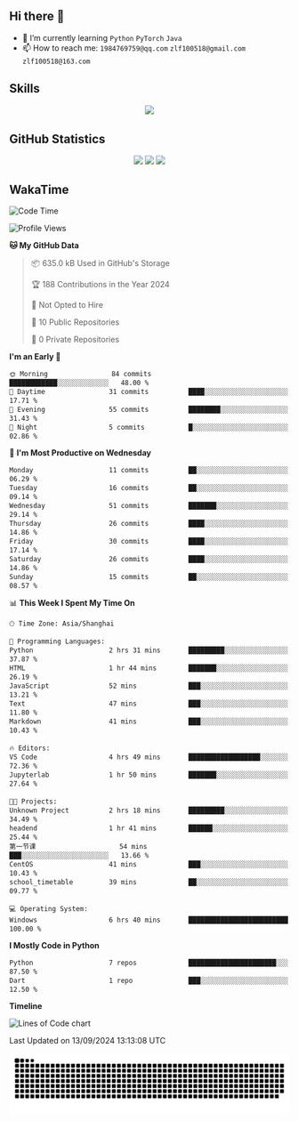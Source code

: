 ## Hi there 👋

- 🌱 I’m currently learning `Python` `PyTorch` `Java`
- 📫 How to reach me: `1984769759@qq.com` `zlf100518@gmail.com` `zlf100518@163.com`

## Skills
<div align="center"> <img src="https://skillicons.dev/icons?i=python,linux,git,github,html,css,js" /> </div>

## GitHub Statistics

<div align="center">
  <img src="https://github-readme-stats.vercel.app/api?username=mrcchenfeng&show_icons=true&theme=tokyonight" />
  <img src="https://github-readme-stats.vercel.app/api/top-langs/?username=mrcchenfeng&show_icons=true&theme=tokyonight" />
  <img src="https://github-readme-activity-graph.vercel.app/graph?username=mrcchenfeng&theme=xcode" />
</div>

## WakaTime

<!--START_SECTION:waka-->
![Code Time](http://img.shields.io/badge/Code%20Time-90%20hrs%2012%20mins-blue)

![Profile Views](http://img.shields.io/badge/Profile%20Views-0-blue)

**🐱 My GitHub Data** 

> 📦 635.0 kB Used in GitHub's Storage 
 > 
> 🏆 188 Contributions in the Year 2024
 > 
> 🚫 Not Opted to Hire
 > 
> 📜 10 Public Repositories 
 > 
> 🔑 0 Private Repositories 
 > 
**I'm an Early 🐤** 

```text
🌞 Morning                84 commits          ████████████░░░░░░░░░░░░░   48.00 % 
🌆 Daytime                31 commits          ████░░░░░░░░░░░░░░░░░░░░░   17.71 % 
🌃 Evening                55 commits          ████████░░░░░░░░░░░░░░░░░   31.43 % 
🌙 Night                  5 commits           █░░░░░░░░░░░░░░░░░░░░░░░░   02.86 % 
```
📅 **I'm Most Productive on Wednesday** 

```text
Monday                   11 commits          ██░░░░░░░░░░░░░░░░░░░░░░░   06.29 % 
Tuesday                  16 commits          ██░░░░░░░░░░░░░░░░░░░░░░░   09.14 % 
Wednesday                51 commits          ███████░░░░░░░░░░░░░░░░░░   29.14 % 
Thursday                 26 commits          ████░░░░░░░░░░░░░░░░░░░░░   14.86 % 
Friday                   30 commits          ████░░░░░░░░░░░░░░░░░░░░░   17.14 % 
Saturday                 26 commits          ████░░░░░░░░░░░░░░░░░░░░░   14.86 % 
Sunday                   15 commits          ██░░░░░░░░░░░░░░░░░░░░░░░   08.57 % 
```


📊 **This Week I Spent My Time On** 

```text
🕑︎ Time Zone: Asia/Shanghai

💬 Programming Languages: 
Python                   2 hrs 31 mins       █████████░░░░░░░░░░░░░░░░   37.87 % 
HTML                     1 hr 44 mins        ███████░░░░░░░░░░░░░░░░░░   26.19 % 
JavaScript               52 mins             ███░░░░░░░░░░░░░░░░░░░░░░   13.21 % 
Text                     47 mins             ███░░░░░░░░░░░░░░░░░░░░░░   11.80 % 
Markdown                 41 mins             ███░░░░░░░░░░░░░░░░░░░░░░   10.43 % 

🔥 Editors: 
VS Code                  4 hrs 49 mins       ██████████████████░░░░░░░   72.36 % 
Jupyterlab               1 hr 50 mins        ███████░░░░░░░░░░░░░░░░░░   27.64 % 

🐱‍💻 Projects: 
Unknown Project          2 hrs 18 mins       █████████░░░░░░░░░░░░░░░░   34.49 % 
headend                  1 hr 41 mins        ██████░░░░░░░░░░░░░░░░░░░   25.44 % 
第一节课                     54 mins             ███░░░░░░░░░░░░░░░░░░░░░░   13.66 % 
CentOS                   41 mins             ███░░░░░░░░░░░░░░░░░░░░░░   10.43 % 
school_timetable         39 mins             ██░░░░░░░░░░░░░░░░░░░░░░░   09.77 % 

💻 Operating System: 
Windows                  6 hrs 40 mins       █████████████████████████   100.00 % 
```

**I Mostly Code in Python** 

```text
Python                   7 repos             ██████████████████████░░░   87.50 % 
Dart                     1 repo              ███░░░░░░░░░░░░░░░░░░░░░░   12.50 % 
```



**Timeline**

![Lines of Code chart](https://raw.githubusercontent.com/mrcchenfeng/mrcchenfeng/main/assets/bar_graph.png)


 Last Updated on 13/09/2024 13:13:08 UTC
<!--END_SECTION:waka-->

<div align="center"><img src="./assets/github-snake-dark.svg" /></div>
